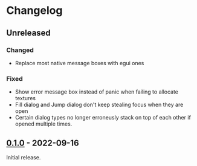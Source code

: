 # Changelog

## Unreleased

### Changed

- Replace most native message boxes with egui ones

### Fixed

- Show error message box instead of panic when failing to allocate textures
- Fill dialog and Jump dialog don't keep stealing focus when they are open
- Certain dialog types no longer erroneusly stack on top of each other if opened multiple times.

## [0.1.0] - 2022-09-16

Initial release.

[0.1.0]: https://github.com/crumblingstatue/hexerator/releases/tag/v0.1.0
